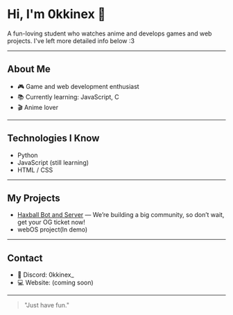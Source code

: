 # Hi, I'm 0kkinex 👋

A fun-loving student who watches anime and develops games and web projects. I've left more detailed info below :3

---

## About Me

- 🎮 Game and web development enthusiast  
- 📚 Currently learning: JavaScript, C  
- 🎬 Anime lover

---

## Technologies I Know

- Python  
- JavaScript (still learning)  
- HTML / CSS

---

## My Projects

- [Haxball Bot and Server](https://discord.gg/Ncab8hj8Zq) — We’re building a big community, so don’t wait, get your OG ticket now!  
- webOS project(In demo)

---

## Contact

- 💬 Discord: 0kkinex_  
- 💻 Website: (coming soon)

---

> "Just have fun."  
